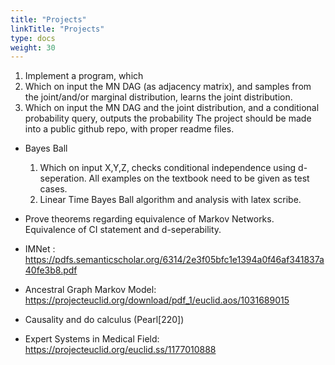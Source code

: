 ```yaml
---
title: "Projects"
linkTitle: "Projects"
type: docs
weight: 30
---
```

1. Implement a program, which
  1. Which on input the MN DAG (as adjacency matrix), and samples from the joint/and/or marginal distribution, learns the joint distribution.
  2. Which on input the MN DAG and the joint distribution, and a conditional probability query, outputs the probability
  The project should be made into a public github repo, with proper readme files.

- Bayes Ball
  1. Which on input X,Y,Z, checks conditional independence using d-seperation.
  All examples on the textbook need to be given as test cases.
  2. Linear Time Bayes Ball algorithm and analysis with latex scribe.

- Prove theorems regarding equivalence of Markov Networks. Equivalence of CI statement and d-seperability.


- IMNet : https://pdfs.semanticscholar.org/6314/2e3f05bfc1e1394a0f46af341837a40fe3b8.pdf

- Ancestral Graph Markov Model: https://projecteuclid.org/download/pdf_1/euclid.aos/1031689015

- Causality and do calculus (Pearl[220])

- Expert Systems in Medical Field: https://projecteuclid.org/euclid.ss/1177010888